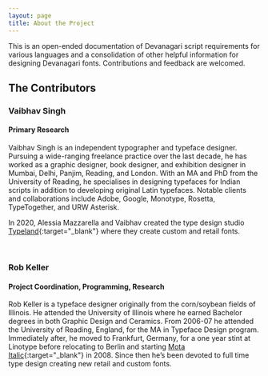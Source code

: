 ```yaml
---
layout: page
title: About the Project
---
```


This is an open-ended documentation of Devanagari script requirements for various languages and a consolidation of other helpful information for designing Devanagari fonts. Contributions and feedback are welcomed.


## The Contributors

### Vaibhav Singh
#### Primary Research  

Vaibhav Singh is an independent typographer and typeface designer. Pursuing a wide-ranging freelance practice over the last decade, he has worked as a graphic designer, book designer, and exhibition designer in Mumbai, Delhi, Panjim, Reading, and London. With an MA and PhD from the University of Reading, he specialises in designing typefaces for Indian scripts in addition to developing original Latin typefaces. Notable clients and collaborations include Adobe, Google, Monotype, Rosetta, TypeTogether, and URW Asterisk.  

In 2020, Alessia Mazzarella and Vaibhav created the type design studio [Typeland](https://type.land){:target="_blank"} where they create custom and retail fonts.

&nbsp;  

### Rob Keller
#### Project Coordination, Programming, Research  

Rob Keller is a typeface designer originally from the corn/soybean fields of Illinois. He attended the University of Illinois where he earned Bachelor degrees in both Graphic Design and Ceramics. From 2006-07 he attended the University of Reading, England, for the MA in Typeface Design program. Immediately after, he moved to Frankfurt, Germany, for a one year stint at Linotype before relocating to Berlin and starting [Mota Italic](https://www.motaitalic.com){:target="_blank"} in 2008. Since then he’s been devoted to full time type design creating new retail and custom fonts.  

&nbsp;  
&nbsp;  